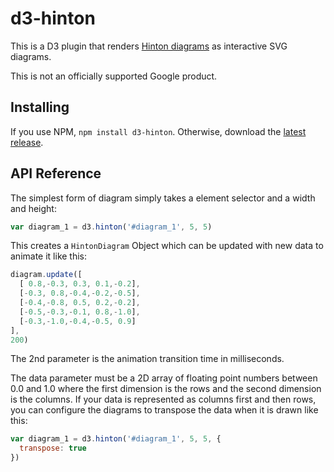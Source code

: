 # d3-hinton

This is a D3 plugin that renders <a href="https://matplotlib.org/3.1.0/gallery/specialty_plots/hinton_demo.html">Hinton diagrams</a> as interactive SVG diagrams.

This is not an officially supported Google product.

## Installing

If you use NPM, `npm install d3-hinton`. Otherwise, download the [latest release](https://github.com/narphorium/d3-hinton/releases/latest).

## API Reference

The simplest form of diagram simply takes a element selector and a width and height:

```js
var diagram_1 = d3.hinton('#diagram_1', 5, 5)
```

This creates a `HintonDiagram` Object which can be updated with new data to animate it like this:

```js
diagram.update([
  [ 0.8,-0.3, 0.3, 0.1,-0.2],
  [-0.3, 0.8,-0.4,-0.2,-0.5],
  [-0.4,-0.8, 0.5, 0.2,-0.2],
  [-0.5,-0.3,-0.1, 0.8,-1.0],
  [-0.3,-1.0,-0.4,-0.5, 0.9]
],
200)
```

The 2nd parameter is the animation transition time in milliseconds.

The data parameter must be a 2D array of floating point numbers between 0.0 and 1.0 where
the first dimension is the rows and the second dimension is the columns.
If your data is represented as columns first and then rows, you can configure the diagrams
to transpose the data when it is drawn like this:

```js
var diagram_1 = d3.hinton('#diagram_1', 5, 5, {
  transpose: true
})
```
